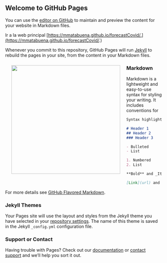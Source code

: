 ## Welcome to GitHub Pages

You can use the [editor on GitHub](https://github.com/mmatabuena/forecastCovid/edit/master/README.md) to maintain and preview the content for your website in Markdown files.

Ir  a la web principal [https://mmatabuena.github.io/forecastCovid/.](https://mmatabuena.github.io/forecastCovid/.)

Whenever you commit to this repository, GitHub Pages will run [Jekyll](https://jekyllrb.com/) to rebuild the pages in your site, from the content in your Markdown files.

<img src="./blob/master/images/image_2020_04_19T13_34_22_302Z.jpg" align="left" hspace="20" vspace="10" width="350px">


### Markdown

Markdown is a lightweight and easy-to-use syntax for styling your writing. It includes conventions for

```markdown
Syntax highlighted code block

# Header 1
## Header 2
### Header 3

- Bulleted
- List

1. Numbered
2. List

**Bold** and _Italic_ and `Code` text

[Link](url) and ![Image](src)
```

For more details see [GitHub Flavored Markdown](https://guides.github.com/features/mastering-markdown/).

### Jekyll Themes

Your Pages site will use the layout and styles from the Jekyll theme you have selected in your [repository settings](https://github.com/mmatabuena/forecastCovid/settings). The name of this theme is saved in the Jekyll `_config.yml` configuration file.

### Support or Contact

Having trouble with Pages? Check out our [documentation](https://help.github.com/categories/github-pages-basics/) or [contact support](https://github.com/contact) and we’ll help you sort it out.
